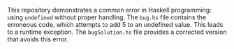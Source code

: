 This repository demonstrates a common error in Haskell programming: using `undefined` without proper handling. The `bug.hs` file contains the erroneous code, which attempts to add 5 to an undefined value. This leads to a runtime exception. The `bugSolution.hs` file provides a corrected version that avoids this error.